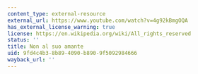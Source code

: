 ```yaml
---
content_type: external-resource
external_url: https://www.youtube.com/watch?v=4g92kBmgOQA
has_external_license_warning: true
license: https://en.wikipedia.org/wiki/All_rights_reserved
status: ''
title: Non al suo amante
uid: 9fd4c4b3-8b89-4090-b890-9f5092984666
wayback_url: ''
---
```

